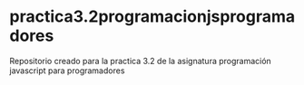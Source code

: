 # practica3.2programacionjsprogramadores
Repositorio creado para la practica 3.2 de la asignatura programación javascript para programadores
